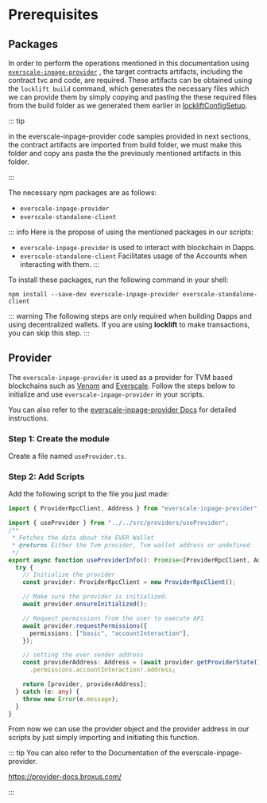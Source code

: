 # Prerequisites

## Packages

In order to perform the operations mentioned in this documentation using  [`everscale-inpage-provider`](https://github.com/broxus/everscale-inpage-provider) , the target contracts artifacts, including the contract tvc and code, are required. These artifacts can be obtained using the `locklift build` command, which generates the necessary files which we can provide them by simply copying and pasting the these required files from the build folder as we generated them earlier in [lockliftConfigSetup](/src/pages/gettingStarted/lockliftConfigSetting.md#step-3-build-the-artifacts).

::: tip

in the everscale-inpage-provider code samples provided in next sections, the contract artifacts are imported from build folder, we must make this folder and copy ans paste the the previously mentioned artifacts in this folder.

:::


The necessary npm packages are as follows:

-  `everscale-inpage-provider`
-  `everscale-standalone-client`

::: info
Here is the propose of using the mentioned packages in our scripts:

- `everscale-inpage-provider` is used to interact with blockchain in Dapps.
- `everscale-standalone-client` Facilitates usage of the Accounts when interacting with them.
:::


To install these packages, run the following command in your shell:

```` shell
npm install --save-dev everscale-inpage-provider everscale-standalone-client
````

::: warning
The following steps are only required when building Dapps and using decentralized wallets. If you are using **locklift** to make transactions, you can skip this step.
:::

## Provider

The  `everscale-inpage-provider`  is used as a provider for TVM based blockchains such as [Venom](https://venom.foundation/) and [Everscale](https://everscale.network/). Follow the steps below to initialize and use  `everscale-inpage-provider`  in your scripts.

You can also refer to the [everscale-inpage-provider Docs](https://provider-docs.broxus.com/guides/deploy.html#deploy-a-contract) for detailed instructions.

### Step 1: Create the module

Create a file named `useProvider.ts`.

### Step 2: Add Scripts

Add the following script to the file you just made:

````typescript
import { ProviderRpcClient, Address } from "everscale-inpage-provider";

import { useProvider } from "../../src/providers/useProvider";
/**
 * Fetches the data about the EVER Wallet
 * @returns Either the Tvm provider, Tvm wallet address or undefined
 */
export async function useProviderInfo(): Promise<[ProviderRpcClient, Address]> {
  try {
    // Initialize the provider
    const provider: ProviderRpcClient = new ProviderRpcClient();

    // Make sure the provider is initialized.
    await provider.ensureInitialized();

    // Request permissions from the user to execute API
    await provider.requestPermissions({
      permissions: ["basic", "accountInteraction"],
    });

    // setting the ever sender address
    const providerAddress: Address = (await provider.getProviderState())
      .permissions.accountInteraction!.address;

    return [provider, providerAddress];
  } catch (e: any) {
    throw new Error(e.message);
  }
}

````

From now we can use the provider object and the provider address in our scripts by just simply importing and initiating this function.

::: tip
You can also refer to the Documentation of the everscale-inpage-provider.

https://provider-docs.broxus.com/

:::